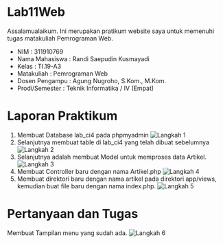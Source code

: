 # Lab11Web
Assalamualaikum. Ini merupakan pratikum website saya untuk memenuhi tugas matakuliah Pemrograman Web.
- NIM : 311910769
- Nama Mahasiswa : Randi Saepudin Kusmayadi
- Kelas : TI.19-A3
- Matakuliah : Pemrograman Web
- Dosen Pengampu : Agung Nugroho, S.Kom., M.Kom.
- Prodi/Semester : Teknik Informatika / IV (Empat)

# Laporan Praktikum
1. Membuat Database lab_ci4 pada phpmyadmin
   ![Langkah 1](https://user-images.githubusercontent.com/59683573/123035388-6e02a180-d415-11eb-89da-ce83bf9b3b1c.png)
2. Selanjutnya membuat table di lab_ci4 yang telah dibuat sebelumnya
   ![Langkah 2](https://user-images.githubusercontent.com/59683573/123035439-85da2580-d415-11eb-99b9-ece7c8d29bf3.png)
3. Selanjutnya adalah membuat Model untuk memproses data Artikel.
   ![Langkah 3](https://user-images.githubusercontent.com/59683573/123035478-968a9b80-d415-11eb-9db2-f41bc4634d84.png)
4. Membuat Controller baru dengan nama Artikel.php
   ![Langkah 4](https://user-images.githubusercontent.com/59683573/123035517-a86c3e80-d415-11eb-895f-57f9f1ed46d2.png)
5. Membuat direktori baru dengan nama artikel pada direktori app/views, kemudian buat file baru dengan nama index.php.
   ![Langkah 5](https://user-images.githubusercontent.com/59683573/123035553-b8841e00-d415-11eb-8cdf-cc979135fbbd.png)

# Pertanyaan dan Tugas
Membuat Tampilan menu yang sudah ada.
![Langkah 6](https://user-images.githubusercontent.com/59683573/123035691-eec19d80-d415-11eb-9f0f-5b05bf267d47.png)
